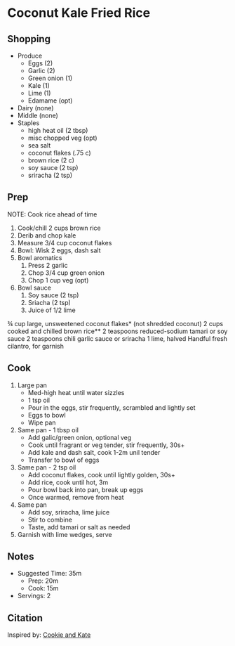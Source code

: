 # Coconut Kale Fried Rice

## Shopping

- Produce
  - Eggs (2)
  - Garlic (2)
  - Green onion (1)
  - Kale (1)
  - Lime (1)
  - Edamame (opt)
- Dairy (none)
- Middle (none)
- Staples
  - high heat oil (2 tbsp)
  - misc chopped veg (opt)
  - sea salt
  - coconut flakes (.75 c)
  - brown rice (2 c)
  - soy sauce (2 tsp)
  - sriracha (2 tsp)

## Prep

NOTE: Cook rice ahead of time

1. Cook/chill 2 cups brown rice
1. Derib and chop kale
1. Measure 3/4 cup coconut flakes
1. Bowl: Wisk 2 eggs, dash salt
1. Bowl aromatics
   1. Press 2 garlic
   1. Chop 3/4 cup green onion
   1. Chop 1 cup veg (opt)
1. Bowl sauce
   1. Soy sauce (2 tsp)
   1. Sriacha (2 tsp)
   1. Juice of 1/2 lime

¾ cup large, unsweetened coconut flakes\* (not shredded coconut)
2 cups cooked and chilled brown rice\*\*
2 teaspoons reduced-sodium tamari or soy sauce
2 teaspoons chili garlic sauce or sriracha
1 lime, halved
Handful fresh cilantro, for garnish

## Cook

1. Large pan
   - Med-high heat until water sizzles
   - 1 tsp oil
   - Pour in the eggs, stir frequently, scrambled and lightly set
   - Eggs to bowl
   - Wipe pan
1. Same pan - 1 tbsp oil
   - Add galic/green onion, optional veg
   - Cook until fragrant or veg tender, stir frequently, 30s+
   - Add kale and dash salt, cook 1-2m unil tender
   - Transfer to bowl of eggs
1. Same pan - 2 tsp oil
   - Add coconut flakes, cook until lightly golden, 30s+
   - Add rice, cook until hot, 3m
   - Pour bowl back into pan, break up eggs
   - Once warmed, remove from heat
1. Same pan
   - Add soy, sriracha, lime juice
   - Stir to combine
   - Taste, add tamari or salt as needed
1. Garnish with lime wedges, serve

## Notes

- Suggested Time: 35m
  - Prep: 20m
  - Cook: 15m
- Servings: 2

## Citation

Inspired by: [Cookie and Kate](https://cookieandkate.com/spicy-kale-and-coconut-fried-rice/#tasty-recipes-23595-jump-target)
